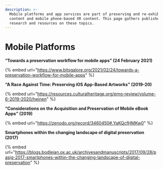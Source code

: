 ```yaml
---
description: >-
  Mobile platforms and app services are part of preserving and re-exhibiting AR
  content and mobile phone-based XR content. This page gathers published
  research and resources on these topics.
---
```


# Mobile Platforms

**“Towards a preservation workflow for mobile apps” (24 February 2021)**

{% embed url="https://www.bitsgalore.org/2021/02/24/towards-a-preservation-workflow-for-mobile-apps" %}

**“A Race Against Time: Preserving iOS App-Based Artworks” (2019-20)**

{% embed url="https://resources.culturalheritage.org/emg-review/volume-6-2019-2020/heinen" %}

**“Considerations on the Acquisition and Preservation of Mobile eBook Apps” (2019)**

{% embed url="https://zenodo.org/record/3460450#.YaKQcfHMKw0" %}

**Smartphones within the changing landscape of digital preservation (2017)**

{% embed url="https://blogs.bodleian.ox.ac.uk/archivesandmanuscripts/2017/09/28/pasig-2017-smartphones-within-the-changing-landscape-of-digital-preservation" %}
